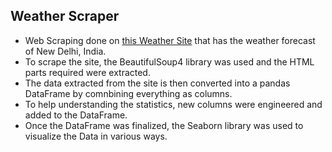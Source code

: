 ## Weather Scraper

- Web Scraping done on [this Weather Site](https://bit.ly/3hkuADS) that has the weather forecast of New Delhi, India.
- To scrape the site, the BeautifulSoup4 library was used and the HTML parts required were extracted.
- The data extracted from the site is then converted into a pandas DataFrame by comnbining everything as columns.
- To help understanding the statistics, new columns were engineered and added to the DataFrame.
- Once the DataFrame was finalized, the Seaborn library was used to visualize the Data in various ways.
